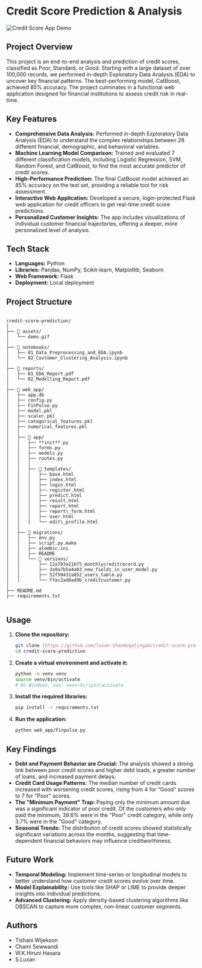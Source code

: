 # Credit Score Prediction & Analysis

![Credit Score App Demo](assets/demo.gif)

## Project Overview
This project is an end-to-end analysis and prediction of credit scores, classified as Poor, Standard, or Good. Starting with a large dataset of over 100,000 records, we performed in-depth Exploratory Data Analysis (EDA) to uncover key financial patterns. The best-performing model, CatBoost, achieved 85% accuracy. The project culminates in a functional web application designed for financial institutions to assess credit risk in real-time.

## Key Features
* **Comprehensive Data Analysis:** Performed in-depth Exploratory Data Analysis (EDA) to understand the complex relationships between 28 different financial, demographic, and behavioral variables.
* **Machine Learning Model Comparison:** Trained and evaluated 7 different classification models, including Logistic Regression, SVM, Random Forest, and CatBoost, to find the most accurate predictor of credit scores.
* **High-Performance Prediction:** The final CatBoost model achieved an 85% accuracy on the test set, providing a reliable tool for risk assessment.
* **Interactive Web Application:** Developed a secure, login-protected Flask web application for credit officers to get real-time credit score predictions.
* **Personalized Customer Insights:** The app includes visualizations of individual customer financial trajectories, offering a deeper, more personalized level of analysis.

## Tech Stack
* **Languages:** Python
* **Libraries:** Pandas, NumPy, Scikit-learn, Matplotlib, Seaborn
* **Web Framework:** Flask
* **Deployment:** Local deployment

## Project Structure
```

credit-score-prediction/
│
├── 📂 assets/                         
│   └── demo.gif
│
├── 📂 notebooks/                      
│   ├── 01_Data_Preprocessing_and_EDA.ipynb
│   └── 02_Customer_Clustering_Analysis.ipynb
│
├── 📂 reports/                        
│   ├── 01_EDA_Report.pdf
│   └── 02_Modelling_Report.pdf
│
├── 📂 web_app/                        
│   ├── app.db                         
│   ├── config.py                      
│   ├── FinPulse.py                    
│   ├── model.pkl                      
│   ├── scaler.pkl                     
│   ├── categorical_features.pkl       
│   ├── numerical_features.pkl        
│   │
│   ├── 📂 app/                        
│   │   ├── **init**.py                
│   │   ├── forms.py                   
│   │   ├── models.py                  
│   │   ├── routes.py                  
│   │   │
│   │   ├── 📂 templates/              
│   │   │   ├── base.html
│   │   │   ├── index.html
│   │   │   ├── login.html
│   │   │   ├── register.html
│   │   │   ├── predict.html
│   │   │   ├── result.html
│   │   │   ├── report.html
│   │   │   ├── report\_form.html
│   │   │   ├── user.html
│   │   │   └── edit\_profile.html
│   │
│   ├── 📂 migrations/                 
│   │   ├── env.py
│   │   ├── script.py.mako
│   │   ├── alembic.ini
│   │   ├── README
│   │   └── 📂 versions/               
│   │       ├── 11a703a11b75_monthlycreditrecord.py
│   │       ├── 3a9a7b5a4a03_new_fields_in_user_model.py
│   │       ├── 52f59432a852_users_table.py
│   │       └── ffac2ad0ad9b_creditcustomer.py
│
├── README.md                        
├── requirements.txt                   


````

## Usage
1.  **Clone the repository:**
    ```bash
    git clone [https://github.com/luxan-shanmugalingam/credit-score-prediction.git](https://github.com/luxan-shanmugalingam/credit-score-prediction.git)
    cd credit-score-prediction
    ```
2.  **Create a virtual environment and activate it:**
    ```bash
    python -m venv venv
    source venv/bin/activate
    # On Windows, use: venv\Scripts\activate
    ```
3.  **Install the required libraries:**
    ```bash
    pip install -r requirements.txt
    ```
4.  **Run the application:**
    ```bash
    python web_app/Finpulse.py
    ```
    
## Key Findings
* **Debt and Payment Behavior are Crucial:** The analysis showed a strong link between poor credit scores and higher debt loads, a greater number of loans, and increased payment delays.
* **Credit Card Usage Patterns:** The median number of credit cards increased with worsening credit scores, rising from 4 for "Good" scores to 7 for "Poor" scores.
* **The "Minimum Payment" Trap:** Paying only the minimum amount due was a significant indicator of poor credit. Of the customers who only paid the minimum, 39.6% were in the "Poor" credit category, while only 3.7% were in the "Good" category.
* **Seasonal Trends:** The distribution of credit scores showed statistically significant variations across the months, suggesting that time-dependent financial behaviors may influence creditworthiness. 

## Future Work
* **Temporal Modeling:** Implement time-series or longitudinal models to better understand how customer credit scores evolve over time.
* **Model Explainability:** Use tools like SHAP or LIME to provide deeper insights into individual predictions.
* **Advanced Clustering:** Apply density-based clustering algorithms like DBSCAN to capture more complex, non-linear customer segments.

## Authors
* Tishani Wijekoon
* Chami Sewwandi
* W.K.Hiruni Hasara
* S.Luxan
